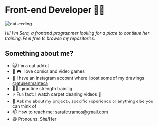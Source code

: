 # Front-end Developer 👩‍💻

![cat-coding](https://user-images.githubusercontent.com/64798006/171342628-448665da-ddc6-4846-b5f6-a9aefe17f9e2.gif)


*Hi! I'm Sara,  a frontend programmer looking for a place to continue her training. 
Feel free to browse my repositories.*

## Something about me?
- :smiley_cat: I'm a cat addict 
- :book: :video_game: I love comics and video games
- 🎨 I have an instagram account where I post some of my drawings [@atunenmanteca](https://www.instagram.com/atunenmanteca/)
- 🏋️‍♀️ I practice strength training 
- ⚡ Fun fact: I watch carpet cleaning videos 🤫
- 💬 Ask me about my projects, specific experience or anything else you can think of
- 📫 How to reach me: sarafer.ramos@gmail.com
- 😄 Pronouns: She/Her


